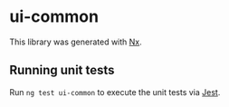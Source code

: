 # ui-common

This library was generated with [Nx](https://nx.dev).

## Running unit tests

Run `ng test ui-common` to execute the unit tests via [Jest](https://jestjs.io).
